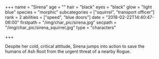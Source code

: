 +++
name = "Sirena"
age = ""
hair = "black"
eyes = "black"
glow = "light blue"
species = "morphic"
subcategories = ["squirrel", "transport officer"]
rank = 2
abilities = ["speed", "blue doors"]
date = "2018-02-22T14:40:47-06:00"
firstpath = "/img/char_pic/sirena.jpg"
secpath = "/img/char_pic/sirena_squirrel.jpg"
type = "characters"

+++

Despite her cold, critical attitude, Sirena jumps into action to save the humans of Ash Root from the urgent threat of a nearby Rogue.
